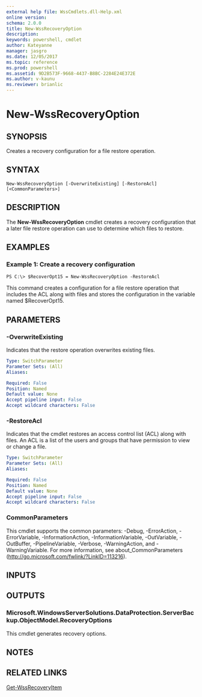 ```yaml
---
external help file: WssCmdlets.dll-Help.xml
online version: 
schema: 2.0.0
title: New-WssRecoveryOption
description: 
keywords: powershell, cmdlet
author: Kateyanne
manager: jasgro
ms.date: 12/05/2017
ms.topic: reference
ms.prod: powershell
ms.assetid: 9D2B573F-9668-4437-B8BC-2284E24E372E
ms.author: v-kaunu
ms.reviewer: brianlic
---
```


# New-WssRecoveryOption

## SYNOPSIS
Creates a recovery configuration for a file restore operation.

## SYNTAX

```
New-WssRecoveryOption [-OverwriteExisting] [-RestoreAcl] [<CommonParameters>]
```

## DESCRIPTION
The **New-WssRecoveryOption** cmdlet creates a recovery configuration that a later file restore operation can use to determine which files to restore.

## EXAMPLES

### Example 1: Create a recovery configuration
```
PS C:\> $RecoverOpt15 = New-WssRecoveryOption -RestoreAcl
```

This command creates a configuration for a file restore operation that includes the ACL along with files and stores the configuration in the variable named $RecoverOpt15.

## PARAMETERS

### -OverwriteExisting
Indicates that the restore operation overwrites existing files.

```yaml
Type: SwitchParameter
Parameter Sets: (All)
Aliases: 

Required: False
Position: Named
Default value: None
Accept pipeline input: False
Accept wildcard characters: False
```

### -RestoreAcl
Indicates that the cmdlet restores an access control list (ACL) along with files.
An ACL is a list of the users and groups that have permission to view or change a file.

```yaml
Type: SwitchParameter
Parameter Sets: (All)
Aliases: 

Required: False
Position: Named
Default value: None
Accept pipeline input: False
Accept wildcard characters: False
```

### CommonParameters
This cmdlet supports the common parameters: -Debug, -ErrorAction, -ErrorVariable, -InformationAction, -InformationVariable, -OutVariable, -OutBuffer, -PipelineVariable, -Verbose, -WarningAction, and -WarningVariable. For more information, see about_CommonParameters (http://go.microsoft.com/fwlink/?LinkID=113216).

## INPUTS

## OUTPUTS

### Microsoft.WindowsServerSolutions.DataProtection.ServerBackup.ObjectModel.RecoveryOptions
This cmdlet generates recovery options.

## NOTES

## RELATED LINKS

[Get-WssRecoveryItem](./Get-WssRecoveryItem.md)

